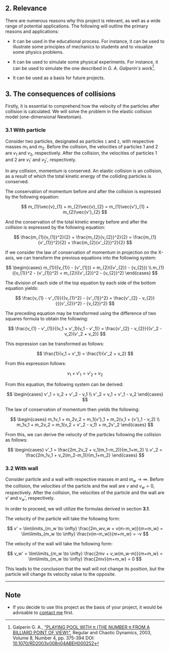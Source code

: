 ## 2. Relevance

There are numerous reasons why this project is relevant, as well as a wide range of potential applications. The following will outline the primary reasons and applications:

- It can be used in the educational process. For instance, it can be used to illustrate some principles of mechanics to students and to visualize some physics problems.
  
- It can be used to simulate some physical experiments. For instance, it can be used to simulate the one described in _G. A. Galperin's work_[^1]. 

- It can be used as a basis for future projects.

## 3. The consequences of collisions

Firstly, it is essential to comprehend how the velocity of the particles after collision is calculated. We will solve the problem in the elastic collision model (one-dimensional Newtonian).

### 3.1 With particle

Consider two particles, designated as particles `1` and `2`, with respective masses $m_1$ and $m_2$. Before the collision, the velocities of particles 1 and 2 are $v_1$ and $v_2$, respectively. After the collision, the velocities of particles 1 and 2 are $v_1'$ and $v_2'$, respectively. 

In any collision, momentum is conserved. An elastic collision is an collision, as a result of which the total kinetic energy of the colliding particles is conserved.

The conservation of momentum before and after the collision is expressed by the following equation:

$$
m_{1}\vec{v}_{1} + m_{2}\vec{v}_{2} = m_{1}\vec{v'}_{1} + m_{2}\vec{v'}_{2}
$$

And the conservation of the total kinetic energy before and after the collision is expressed by the following equation:

$$
\frac{m_{1}{v_{1}}^2}{2} + \frac{m_{2}{v_{2}}^2}{2} = \frac{m_{1}{v'_{1}}^2}{2} + \frac{m_{2}{v'_{2}}^2}{2}
$$

If we consider the law of conservation of momentum in projection on the X-axis, we can transform the previous equations into the following system:

$$
\begin{cases}
m_{1}({v_{1}} - {v'_{1}}) = m_{2}({v'_{2}} - {v_{2}}) \\
m_{1}({v_{1}}^2 - {v'_{1}}^2) = m_{2}({v'_{2}}^2 - {v_{2}}^2)
\end{cases}
$$

The division of each side of the top equation by each side of the bottom equation yields:

$$
\frac{v_{1} - v'_{1}}{{v_{1}^2} - {v'_{1}}^2} = \frac{v'_{2} - v_{2}}{{{v'_{2}}^2} - {v_{2}}^2}
$$

The preceding equation may be transformed using the difference of two squares formula to obtain the following:

$$
\frac{v_{1} - v'_{1}}{(v_1 + v'_1)(v_1 - v'_1)} = \frac{v'_{2} - v_{2}}{(v'_2 - v_2)(v'_2 + v_2)}
$$

This expression can be transformed as follows:

$$
\frac{1}{v_1 + v'_1} = \frac{1}{v'_2 + v_2}
$$

From this expression follows:

$$
v_1 + v'_1 = v'_2 + v_2
$$

From this equation, the following system can be derived:

$$
\begin{cases}
v'_1 = v_2 + v'_2 - v_1 \\
v'_2 = v_1 + v'_1 - v_2
\end{cases}
$$

The law of conservation of momentum then yields the following:

$$
\begin{cases}
m_1v_1 + m_2v_2 = m_1{v'}_1 + m_2(v_1 + {v'}_1 - v_2) \\
m_1v_1 + m_2v_2 = m_1(v_2 + v'_2 - v_1) + m_2v'_2
\end{cases}
$$

From this, we can derive the velocity of the particles following the collision as follows:

$$
\begin{cases}
v'_1 = \frac{2m_2v_2 + v_1(m_1-m_2)}{m_1+m_2} \\
v'_2 = \frac{2m_1v_1 + v_2(m_2-m_1)}{m_1+m_2}
\end{cases}
$$

### 3.2 With wall

Consider particle and a wall with respective masses $m$ and $m_w \rightarrow \infty$. Before the collision, the velocities of the particle and the wall are $v$ and $v_w = 0$, respectively. After the collision, the velocities of the particle and the wall are $v'$ and $v_w'$, respectively. 

In order to proceed, we will utilize the formulas derived in section **3.1**.

The velocity of the particle will take the following form:

$$
v' = \lim\limits_{m_w \to \infty} \frac{2m_wv_w + v(m-m_w)}{m+m_w} = \lim\limits_{m_w \to \infty} \frac{v(m-m_w)}{m+m_w} = -v
$$

The velocity of the wall will take the following form:

$$
v_w' = \lim\limits_{m_w \to \infty} \frac{2mv + v_w(m_w-m)}{m+m_w} = \lim\limits_{m_w \to \infty} \frac{2mv}{m+m_w} = 0
$$

This leads to the conclusion that the wall will not change its position, but the particle will change its velocity value to the opposite.

---

## Note

* If you decide to use this project as the basis of your project, it would be advisable to [contact me](https://arbuz.icu/mail) first.

[^1]: Galperin G. A., ["PLAYING POOL WITH π (THE NUMBER π FROM A BILLIARD POINT OF VIEW)"](http://rcd.ics.org.ru/RD2003v008n04ABEH000252/), Regular and Chaotic Dynamics, 2003, Volume 8, Number 4, pp. 375-394 DOI: [10.1070/RD2003v008n04ABEH000252](http://rcd.ics.org.ru/RD2003v008n04ABEH000252/)
